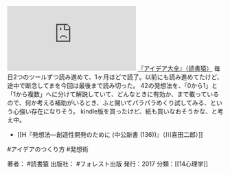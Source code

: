 [![](https://gyazo.com/ea1250cfa4c4169d00561249c90ae443.img)](http://amzn.to/38vKhBr)
[『アイデア大全』（読書猿）](https://amzn.to/38vKhBr)
毎日2つのツールずつ読み進めて、1ヶ月ほどで読了。以前にも読み進めてたけど、途中で断念してまを今回は最後まで読み切った。
42の発想法を、「0から1」と「1から複数」へに分けて解説していて、どんなときに有効か、まで載っているので、何か考える補助がいるとき、ふと開いてパラパラめくり試してみる、という心強い存在になりそう。
kindle版を買ったけど、紙も買いなおそうかな、と考え中。

- [[H『発想法―創造性開発のために (中公新書 (136))』（川喜田二郎）]]

#アイデアのつくり方 #発想術 

著者： #読書猿
出版社： #フォレスト出版
発行：2017
分類：[[14心理学]]